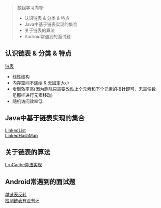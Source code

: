 > 数组学习向导:
>
> - 认识链表 & 分类 & 特点
> - Java中基于链表实现的集合
> - 关于链表的算法  
> - Android常遇到的面试题

## 认识链表 & 分类 & 特点

[链表](https://www.cnblogs.com/Gxiaobai/p/11331165.html)

- 线性结构  
- 内存空间不连续 & 无固定大小  
- 增删效率高(因为删除只需要改动上个元素和下个元素的指针即可，无需像数组那样进行元素移动)    
- 随机访问效率低  
 
## Java中基于链表实现的集合  

[LinkedList](https://www.cnblogs.com/LiaHon/p/11107245.html)  
[LinkedHashMap](https://blog.csdn.net/xiaoyao2246/article/details/88836769)  

## 关于链表的算法  

[LruCache算法实现](https://www.dazhuanlan.com/2019/09/25/5d8a644b161d7/)  

## Android常遇到的面试题  

[单链表反转](https://blog.csdn.net/superxiaolong123/article/details/86687733)  
[检测链表有没有环](https://blog.csdn.net/u010983881/article/details/78896293)  